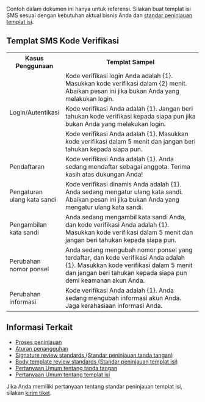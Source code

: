 Contoh dalam dokumen ini hanya untuk referensi. Silakan buat templat isi SMS sesuai dengan kebutuhan aktual bisnis Anda dan [standar peninjauan templat isi](https://intl.cloud.tencent.com/document/product/382/40659).

## Templat SMS Kode Verifikasi

<table>
     <tr>
         <th width="20%">Kasus Penggunaan</th>  
         <th nowrap="nowrap">Templat Sampel </th>  
     </tr>
	 <tr>      
         <td rowspan="3">Login/Autentikasi</td>   
	    <td>Kode verifikasi login Anda adalah {1}. Masukkan kode verifikasi dalam {2} menit. Abaikan pesan ini jika bukan Anda yang melakukan login.</td>   
     </tr> 
	 <tr>      
	     <td>Kode verifikasi Anda adalah {1}. Jangan beri tahukan kode verifikasi kepada siapa pun jika bukan Anda yang melakukan login.</td>   
     </tr> 
	 <tr>      
	     <td>Kode verifikasi Anda adalah {1}. Masukkan kode verifikasi dalam 5 menit dan jangan beri tahukan kepada siapa pun.</td>   
     </tr> 
	 <tr>      
         <td>Pendaftaran</td>   
	     <td>Kode verifikasi Anda adalah {1}. Anda sedang mendaftar sebagai anggota. Terima kasih atas dukungan Anda!</td>   
     </tr> 
	 <tr>      
         <td>Pengaturan ulang kata sandi</td>   
	     <td>Kode verifikasi dinamis Anda adalah {1}. Anda sedang mengatur ulang kata sandi. Abaikan pesan ini jika bukan Anda yang mengatur ulang kata sandi.</td>   
     </tr> 
	 <tr>      
         <td>Pengambilan kata sandi</td>   
	     <td>Anda sedang mengambil kata sandi Anda, dan kode verifikasi Anda adalah {1}. Masukkan kode verifikasi dalam 5 menit dan jangan beri tahukan kepada siapa pun.</td>   
     </tr> 
	 <tr>      
         <td>Perubahan nomor ponsel</td>   
	     <td>Anda sedang mengubah nomor ponsel yang terdaftar, dan kode verifikasi Anda adalah {1}. Masukkan kode verifikasi dalam 5 menit dan jangan beri tahukan kepada siapa pun demi keamanan akun Anda.</td>   
     </tr> 
	 <tr>      
         <td>Perubahan informasi</td>   
	     <td>Kode verifikasi Anda adalah {1}. Anda sedang mengubah informasi akun Anda. Jaga kerahasiaan informasi Anda.</td>   
     </tr> 
</table>



## Informasi Terkait

- [Proses peninjauan](https://intl.cloud.tencent.com/document/product/382/40653)
- [Aturan penangguhan](https://intl.cloud.tencent.com/document/product/382/40653)
- [Signature review standards (Standar peninjauan tanda tangan)](https://intl.cloud.tencent.com/document/product/382/40658)
- [Body template review standards (Standar peninjauan templat isi)](https://intl.cloud.tencent.com/document/product/382/40659)
- [Pertanyaan Umum tentang tanda tangan](https://intl.cloud.tencent.com/document/product/382/13300)
- [Pertanyaan Umum tentang templat isi](https://intl.cloud.tencent.com/document/product/382/13301)

Jika Anda memiliki pertanyaan tentang standar peninjauan templat isi, silakan [kirim tiket](https://console.cloud.tencent.com/workorder/category).
